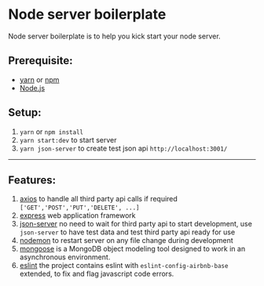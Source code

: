 # Node server boilerplate
Node server boilerplate is to help you kick start your node server.

## Prerequisite:

* [yarn](https://yarnpkg.com/en/) or [npm](https://www.npmjs.com/)
* [Node.js](https://nodejs.org/en/)

## Setup:

1. `yarn` or `npm install`
3. `yarn start:dev` to start server 
4. `yarn json-server` to create test json api `http://localhost:3001/`

---


## Features: 

1. [axios](https://github.com/axios/axios) to handle all third party api calls if required `['GET','POST','PUT','DELETE', ...]`
2. [express](https://expressjs.com/) web application framework
3. [json-server](https://github.com/typicode/json-server) no need to wait for third party api to start development, use `json-server` to have test data and test third party api ready for use
4. [nodemon](https://github.com/remy/nodemon) to restart server on any file change during development
5. [mongoose](https://github.com/Automattic/mongoose) is a MongoDB object modeling tool designed to work in an asynchronous environment.
6. [eslint](https://github.com/airbnb/javascript/tree/master/packages/eslint-config-airbnb-base) the project contains eslint with `eslint-config-airbnb-base` extended, to fix and flag javascript code errors.




